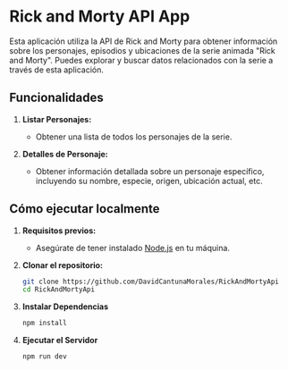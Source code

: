 # Rick and Morty API App

Esta aplicación utiliza la API de Rick and Morty para obtener información sobre los personajes, episodios y ubicaciones de la serie animada "Rick and Morty". Puedes explorar y buscar datos relacionados con la serie a través de esta aplicación.

## Funcionalidades

1. **Listar Personajes:**
   - Obtener una lista de todos los personajes de la serie.

2. **Detalles de Personaje:**
   - Obtener información detallada sobre un personaje específico, incluyendo su nombre, especie, origen, ubicación actual, etc.


## Cómo ejecutar localmente

1. **Requisitos previos:**
   - Asegúrate de tener instalado [Node.js](https://nodejs.org/) en tu máquina.

2. **Clonar el repositorio:**
   ```bash
   git clone https://github.com/DavidCantunaMorales/RickAndMortyApi
   cd RickAndMortyApi
   ```
3. **Instalar Dependencias**
   ```bash
   npm install
   ```
4. **Ejecutar el Servidor**
   ```bash
   npm run dev
   ```


